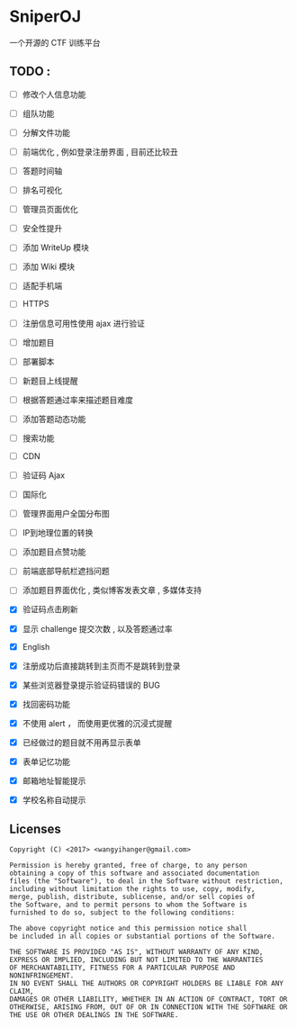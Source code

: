 # SniperOJ
一个开源的 CTF 训练平台

TODO : 
---

- [ ] 修改个人信息功能  
- [ ] 组队功能  
- [ ] 分解文件功能 
- [ ] 前端优化 , 例如登录注册界面 , 目前还比较丑  
- [ ] 答题时间轴  
- [ ] 排名可视化  
- [ ] 管理员页面优化  
- [ ] 安全性提升  
- [ ] 添加 WriteUp 模块  
- [ ] 添加 Wiki 模块  
- [ ] 适配手机端  
- [ ] HTTPS  
- [ ] 注册信息可用性使用 ajax 进行验证
- [ ] 增加题目
- [ ] 部署脚本
- [ ] 新题目上线提醒
- [ ] 根据答题通过率来描述题目难度
- [ ] 添加答题动态功能
- [ ] 搜索功能
- [ ] CDN
- [ ] 验证码 Ajax
- [ ] 国际化
- [ ] 管理界面用户全国分布图
- [ ] IP到地理位置的转换
- [ ] 添加题目点赞功能
- [ ] 前端底部导航栏遮挡问题
- [ ] 添加题目界面优化 , 类似博客发表文章 , 多媒体支持
- [x] 验证码点击刷新
- [x] 显示 challenge 提交次数 , 以及答题通过率
- [x] English
- [x] 注册成功后直接跳转到主页而不是跳转到登录
- [x] 某些浏览器登录提示验证码错误的 BUG
- [x] 找回密码功能  
- [x] 不使用 alert ， 而使用更优雅的沉浸式提醒
- [x] 已经做过的题目就不用再显示表单
- [x] 表单记忆功能
- [x] 邮箱地址智能提示
- [x] 学校名称自动提示


Licenses
---
```
Copyright (C) <2017> <wangyihanger@gmail.com>

Permission is hereby granted, free of charge, to any person 
obtaining a copy of this software and associated documentation 
files (the "Software"), to deal in the Software without restriction, 
including without limitation the rights to use, copy, modify, 
merge, publish, distribute, sublicense, and/or sell copies of 
the Software, and to permit persons to whom the Software is 
furnished to do so, subject to the following conditions:

The above copyright notice and this permission notice shall 
be included in all copies or substantial portions of the Software.

THE SOFTWARE IS PROVIDED "AS IS", WITHOUT WARRANTY OF ANY KIND, 
EXPRESS OR IMPLIED, INCLUDING BUT NOT LIMITED TO THE WARRANTIES 
OF MERCHANTABILITY, FITNESS FOR A PARTICULAR PURPOSE AND NONINFRINGEMENT. 
IN NO EVENT SHALL THE AUTHORS OR COPYRIGHT HOLDERS BE LIABLE FOR ANY CLAIM, 
DAMAGES OR OTHER LIABILITY, WHETHER IN AN ACTION OF CONTRACT, TORT OR 
OTHERWISE, ARISING FROM, OUT OF OR IN CONNECTION WITH THE SOFTWARE OR 
THE USE OR OTHER DEALINGS IN THE SOFTWARE.
```
